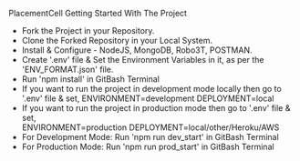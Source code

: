 PlacementCell
Getting Started With The Project

-  Fork the Project in your Repository.
-  Clone the Forked Repository in your Local System.
-  Install & Configure - NodeJS, MongoDB, Robo3T, POSTMAN.
-  Create '.env' file & Set the Environment Variables in it, as per the 'ENV_FORMAT.json' file.
-  Run 'npm install' in GitBash Terminal
-  If you want to run the project in development mode locally then go to '.env' file & set, 
   ENVIRONMENT=development 
   DEPLOYMENT=local
-  If you want to run the project in production mode then go to '.env' file & set, <br/>
   ENVIRONMENT=production 
   DEPLOYMENT=local/other/Heroku/AWS
-  For Development Mode:
   Run 'npm run dev_start' in GitBash Terminal
-  For Production Mode: 
   Run 'npm run prod_start' in GitBash Terminal
